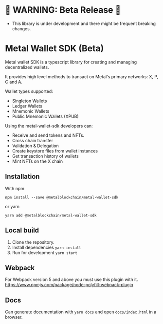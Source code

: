 # 🔴 WARNING: Beta Release 🔴

-   This library is under development and there might be frequent breaking changes.

# Metal Wallet SDK (Beta)

Metal wallet SDK is a typescript library for creating and managing decentralized wallets.

It provides high level methods to transact on Metal's primary networks: X, P, C and A.

Wallet types supported:

-   Singleton Wallets
-   Ledger Wallets
-   Mnemonic Wallets
-   Public Mnemonic Wallets (XPUB)

Using the metal-wallet-sdk developers can:

-   Receive and send tokens and NFTs.
-   Cross chain transfer
-   Validation & Delegation
-   Create keystore files from wallet instances
-   Get transaction history of wallets
-   Mint NFTs on the X chain

## Installation

With npm

`npm install --save @metalblockchain/metal-wallet-sdk`

or yarn

`yarn add @metalblockchain/metal-wallet-sdk`

## Local build

1. Clone the repository.
2. Install dependencies `yarn install`
3. Run for development `yarn start`

## Webpack

For Webpack version 5 and above you must use this plugin with it. https://www.npmjs.com/package/node-polyfill-webpack-plugin

## Docs

Can generate documentation with `yarn docs` and open `docs/index.html` in a browser.
